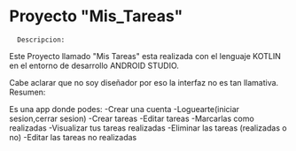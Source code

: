 # Proyecto "Mis_Tareas"
      Descripcion:
Este Proyecto llamado "Mis Tareas" esta realizada con el lenguaje KOTLIN en el entorno de desarrollo ANDROID STUDIO.

Cabe aclarar que no soy diseñador por eso la interfaz no es tan llamativa.
      Resumen:
      
Es una app donde podes:
-Crear una cuenta
-Loguearte(iniciar sesion,cerrar sesion)
-Crear tareas
-Editar tareas
-Marcarlas como realizadas
-Visualizar tus tareas realizadas
-Eliminar las tareas (realizadas o no)
-Editar las tareas no realizadas
